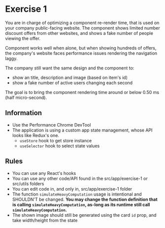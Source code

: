 # Exercise 1

You are in charge of optimizing a component re-render time, that is used on your company public-facing website.
The component shows limited number discount offers from other websites, and shows a fake number of people viewing the offer.

Component works well when alone, but when showing hundreds of offers, the company's website faces performance issues rendering the navigation laggy.

The company still want the same design and the component to:
- show an title, description and image (based on item's id)
- show a fake number of active users changing each second

The goal is to bring the component rendering time around or below 0.50 ms (half micro-second).

## Information

- Use the Performance Chrome DevTool
- The application is using a custom app state management, whose API looks like Redux's one.
  - `useStore` hook to get store instance
  - `useSelector` hook to select state values

## Rules

- You can use any React's hooks
- You can use any other code/API found in the src/app/exercise-1 or src/utils folders
- You can edit code in, and only in, src/app/exercise-1 folder
- The function `simulateHeavyComputation` usage is intentional and SHOULDN'T be changed. **You may change the function definition that is calling `simulateHeavyComputation`, as-long as its runtime still call `simulateHeavyComputation`.**
- The shown image should still be generated using the card `id` prop, and take width/height from the state

